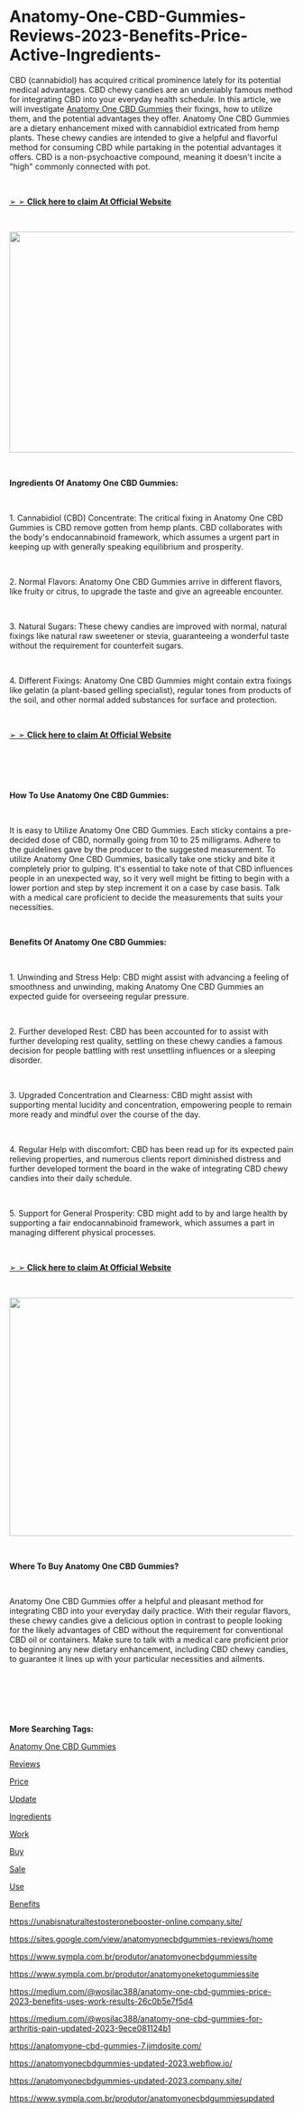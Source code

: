 # Anatomy-One-CBD-Gummies-Reviews-2023-Benefits-Price-Active-Ingredients-
<p>CBD (cannabidiol) has acquired critical prominence lately for its potential medical advantages. CBD chewy candies are an undeniably famous method for integrating CBD into your everyday health schedule. In this article, we will investigate&nbsp;<a href="https://anatomy-one-cbd-gummies-cost.webflow.io/">Anatomy One CBD Gummies</a>&nbsp;their fixings, how to utilize them, and the potential advantages they offer. Anatomy One CBD Gummies are a dietary enhancement mixed with cannabidiol extricated from hemp plants. These chewy candies are intended to give a helpful and flavorful method for consuming CBD while partaking in the potential advantages it offers. CBD is a non-psychoactive compound, meaning it doesn't incite a "high" commonly connected with pot.</p>
<p>&nbsp;</p>
<p><a href="https://fitbreathing.com/recommends/anatomyone-cbd-gummies/">➢ ➢&nbsp;<strong>Click here to claim At Official Website</strong></a></p>
<p>&nbsp;</p>
<p><a href="https://fitbreathing.com/recommends/anatomyone-cbd-gummies/"><img src="https://s3.amazonaws.com/2silo.penzu.com/photos/12369937/big/Anatomy_One_CBD_Gummies_2.jpg?1688241846" alt="" width="652" height="391" border="0" /></a></p>
<p>&nbsp;</p>
<p><strong>Ingredients Of Anatomy One CBD Gummies:</strong></p>
<p>&nbsp;</p>
<p>1. Cannabidiol (CBD) Concentrate: The critical fixing in Anatomy One CBD Gummies is CBD remove gotten from hemp plants. CBD collaborates with the body's endocannabinoid framework, which assumes a urgent part in keeping up with generally speaking equilibrium and prosperity.</p>
<p>&nbsp;</p>
<p>2. Normal Flavors: Anatomy One CBD Gummies arrive in different flavors, like fruity or citrus, to upgrade the taste and give an agreeable encounter.</p>
<p>&nbsp;</p>
<p>3. Natural Sugars: These chewy candies are improved with normal, natural fixings like natural raw sweetener or stevia, guaranteeing a wonderful taste without the requirement for counterfeit sugars.</p>
<p>&nbsp;</p>
<p>4. Different Fixings: Anatomy One CBD Gummies might contain extra fixings like gelatin (a plant-based gelling specialist), regular tones from products of the soil, and other normal added substances for surface and protection.</p>
<p>&nbsp;</p>
<p><a href="https://fitbreathing.com/recommends/anatomyone-cbd-gummies/">➢ ➢&nbsp;<strong>Click here to claim At Official Website</strong></a></p>
<p>&nbsp;</p>
<p><a href="https://fitbreathing.com/recommends/anatomyone-cbd-gummies/"><img src="https://s3.amazonaws.com/2silo.penzu.com/photos/12369921/big/Anatomy_One_CBD_Gummies_1.jpg?1688241835" alt="" border="0" /></a></p>
<p>&nbsp;</p>
<p><strong>How To Use Anatomy One CBD Gummies:</strong></p>
<p>&nbsp;</p>
<p>It is easy to Utilize Anatomy One CBD Gummies. Each sticky contains a pre-decided dose of CBD, normally going from 10 to 25 milligrams. Adhere to the guidelines gave by the producer to the suggested measurement. To utilize Anatomy One CBD Gummies, basically take one sticky and bite it completely prior to gulping. It's essential to take note of that CBD influences people in an unexpected way, so it very well might be fitting to begin with a lower portion and step by step increment it on a case by case basis. Talk with a medical care proficient to decide the measurements that suits your necessities.</p>
<p>&nbsp;</p>
<p><strong>Benefits Of Anatomy One CBD Gummies:</strong></p>
<p>&nbsp;</p>
<p>1. Unwinding and Stress Help: CBD might assist with advancing a feeling of smoothness and unwinding, making Anatomy One CBD Gummies an expected guide for overseeing regular pressure.</p>
<p>&nbsp;</p>
<p>2. Further developed Rest: CBD has been accounted for to assist with further developing rest quality, settling on these chewy candies a famous decision for people battling with rest unsettling influences or a sleeping disorder.</p>
<p>&nbsp;</p>
<p>3. Upgraded Concentration and Clearness: CBD might assist with supporting mental lucidity and concentration, empowering people to remain more ready and mindful over the course of the day.</p>
<p>&nbsp;</p>
<p>4. Regular Help with discomfort: CBD has been read up for its expected pain relieving properties, and numerous clients report diminished distress and further developed torment the board in the wake of integrating CBD chewy candies into their daily schedule.</p>
<p>&nbsp;</p>
<p>5. Support for General Prosperity: CBD might add to by and large health by supporting a fair endocannabinoid framework, which assumes a part in managing different physical processes.</p>
<p>&nbsp;</p>
<p><a href="https://fitbreathing.com/recommends/anatomyone-cbd-gummies/">➢ ➢&nbsp;<strong>Click here to claim At Official Website</strong></a></p>
<p>&nbsp;</p>
<p><a href="https://fitbreathing.com/recommends/anatomyone-cbd-gummies/"><img src="https://s3.amazonaws.com/4silo.penzu.com/photos/12369947/big/Anatomy_One_CBD_Gummies_3.jpg?1688241864" alt="" width="652" height="422" border="0" /></a></p>
<p>&nbsp;</p>
<p><strong>Where To Buy Anatomy One CBD Gummies?</strong></p>
<p>&nbsp;</p>
<p>Anatomy One CBD Gummies offer a helpful and pleasant method for integrating CBD into your everyday daily practice. With their regular flavors, these chewy candies give a delicious option in contrast to people looking for the likely advantages of CBD without the requirement for conventional CBD oil or containers. Make sure to talk with a medical care proficient prior to beginning any new dietary enhancement, including CBD chewy candies, to guarantee it lines up with your particular necessities and ailments.</p>
<p>&nbsp;</p>
<p>&nbsp;</p>
<p>&nbsp;</p>
<p><strong>More Searching Tags:</strong></p>
<p><a href="https://fitbreathing.com/anatomy-one-cbd-gummies/">Anatomy One CBD Gummies</a></p>
<p><a href="https://anatomyone-cbd-gummies-price.webflow.io/">Reviews</a></p>
<p><a href="https://www.yepdesk.com/anatomy-one-cbd-gummies-cost-official">Price</a></p>
<p><a href="https://www.yepdesk.com/anatomyone-cbd-gummies-300mg-price">Update</a></p>
<p><a href="https://anatomyone-cbd-gummies-reviews-price-2023-benefits.jimdosite.com/">Ingredients</a></p>
<p><a href="https://anatomyonecbdgummies-site.company.site/">Work</a></p>
<p><a href="https://anatomy-one-cbd-gummies-price-2023-benefits.jimdosite.com/">Buy</a></p>
<p><a href="https://anatomyonecbdgummies-sale.webflow.io/">Sale</a></p>
<p><a href="https://anatomyonecbdgummies-sale.company.site/">Use</a></p>
<p><a href="https://unabisnaturaltestosteronebooster-online.webflow.io/">Benefits</a></p>
<p><a href="https://unabisnaturaltestosteronebooster-online.company.site/">https://unabisnaturaltestosteronebooster-online.company.site/</a></p>
<p><a href="https://sites.google.com/view/anatomyonecbdgummies-reviews/home">https://sites.google.com/view/anatomyonecbdgummies-reviews/home</a></p>
<p><a href="https://www.sympla.com.br/produtor/anatomyonecbdgummiessite">https://www.sympla.com.br/produtor/anatomyonecbdgummiessite</a></p>
<p><a href="https://www.sympla.com.br/produtor/anatomyoneketogummiessite">https://www.sympla.com.br/produtor/anatomyoneketogummiessite</a></p>
<p><a href="https://medium.com/@wosilac388/anatomy-one-cbd-gummies-price-2023-benefits-uses-work-results-26c0b5e7f5d4">https://medium.com/@wosilac388/anatomy-one-cbd-gummies-price-2023-benefits-uses-work-results-26c0b5e7f5d4</a></p>
<p><a href="https://medium.com/@wosilac388/anatomy-one-cbd-gummies-for-arthritis-pain-updated-2023-9ece081124b1">https://medium.com/@wosilac388/anatomy-one-cbd-gummies-for-arthritis-pain-updated-2023-9ece081124b1</a></p>
<p><a href="https://anatomyone-cbd-gummies-7.jimdosite.com/">https://anatomyone-cbd-gummies-7.jimdosite.com/</a></p>
<p><a href="https://anatomyonecbdgummies-updated-2023.webflow.io/">https://anatomyonecbdgummies-updated-2023.webflow.io/</a></p>
<p><a href="https://anatomyonecbdgummies-updated-2023.company.site/">https://anatomyonecbdgummies-updated-2023.company.site/</a></p>
<p><a href="https://www.sympla.com.br/produtor/anatomyonecbdgummiesupdated">https://www.sympla.com.br/produtor/anatomyonecbdgummiesupdated</a></p>
<p>&nbsp;</p>
